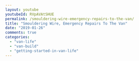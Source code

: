 ```yaml
---
layout: youtube
youtubeId: RVpAVAtSHUE
permalink: /smouldering-wire-emergency-repairs-to-the-van/
title: "Smouldering Wire, Emergency Repairs To The Van"
date: "2019-01-26"
comments: true
categories: 
  - "van-life"
  - "van-build"
  - "getting-started-in-van-life"
---
```


